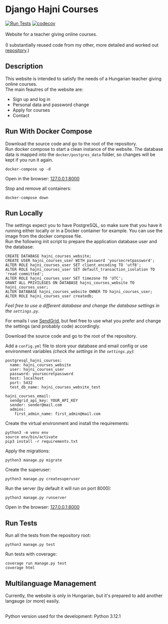 # Django Hajni Courses
[![Run Tests](https://github.com/rolkotaki/django-hajni-courses/actions/workflows/run_tests.yml/badge.svg)](https://github.com/rolkotaki/django-hajni-courses/actions/workflows/run_tests.yml)
[![codecov](https://codecov.io/gh/rolkotaki/django-hajni-courses/graph/badge.svg?token=8OETE8FHJJ)](https://codecov.io/gh/rolkotaki/django-hajni-courses)
<br><br>Website for a teacher giving online courses.
<br><br>(I substantially reused code from my other, more detailed and worked out [repository](https://github.com/rolkotaki/django-dog-grooming).)

## Description

This website is intended to satisfy the needs of a Hungarian teacher giving online courses.<br>
The main feautres of the website are:
* Sign up and log in
* Personal data and password change
* Apply for courses
* Contact

## Run With Docker Compose

Download the source code and go to the root of the repository.<br>
Run docker compose to start a clean instance of the website. The database data is mapped into the `docker/postgres_data` folder, so changes will be kept if you 
run it again.
```
docker-compose up -d
```
Open in the browser: [127.0.0.1:8000](http://127.0.0.1:8000/)

Stop and remove all containers:
```
docker-compose down
```

## Run Locally

The settings expect you to have PostgreSQL, so make sure that you have it running either locally or in a Docker container 
for example. You can use the image from the docker compose file.<br>
Run the following init script to prepare the application database user and the database:
```
CREATE DATABASE hajni_courses_website;
CREATE USER hajni_courses_user WITH password 'yoursecretpassword';
ALTER ROLE hajni_courses_user SET client_encoding TO 'utf8';
ALTER ROLE hajni_courses_user SET default_transaction_isolation TO 'read committed';
ALTER ROLE hajni_courses_user SET timezone TO 'UTC';
GRANT ALL PRIVILEGES ON DATABASE hajni_courses_website TO hajni_courses_user;
ALTER DATABASE hajni_courses_website OWNER TO hajni_courses_user;
ALTER ROLE hajni_courses_user createdb;
```
*Feel free to use a different database and change the database settings in the `settings.py`.*<br>

For emails I use [SendGrid](https://sendgrid.com/), but feel free to use what you prefer and change the settings (and probably code) accordingly.

Download the source code and go to the root of the repository.<br>

Add a `config.yml` file to store your database and email config or use environment variables *(check the settings in the `settings.py`)*:
```
postgresql_hajni_courses:
  name: hajni_courses_website
  user: hajni_courses_user
  password: yoursecretpassword
  host: localhost
  port: 5432
  test_db_name: hajni_courses_website_test

hajni_courses_email:
  sendgrid_api_key: YOUR_API_KEY
  sender: sender@mail.com
  admins:
    first_admin_name: first_admin@mail.com
```

Create the virtual environment and install the requirements:
```
python3 -m venv env
source env/bin/activate
pip3 install -r requirements.txt
```
Apply the migrations:
```
python3 manage.py migrate
```
Create the superuser:
```
python3 manage.py createsuperuser
```
Run the server (by default it will run on port 8000):
```
python3 manage.py runserver
```
Open in the browser: [127.0.0.1:8000](http://127.0.0.1:8000/)

## Run Tests

Run all the tests from the repository root:
```
python3 manage.py test
```
Run tests with coverage:
```
coverage run manage.py test
coverage html
```

## Multilanguage Management

Currently, the website is only in Hungarian, but it's prepared to add another langauge (or more) easily.

<br>
Python version used for the development: Python 3.12.1